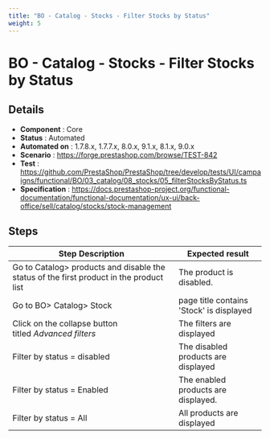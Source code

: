 ```yaml
---
title: "BO - Catalog - Stocks - Filter Stocks by Status"
weight: 5
---
```


# BO - Catalog - Stocks - Filter Stocks by Status
## Details
* **Component** : Core
* **Status** : Automated
* **Automated on** : 1.7.8.x, 1.7.7.x, 8.0.x, 9.1.x, 8.1.x, 9.0.x
* **Scenario** : https://forge.prestashop.com/browse/TEST-842
* **Test** : https://github.com/PrestaShop/PrestaShop/tree/develop/tests/UI/campaigns/functional/BO/03_catalog/08_stocks/05_filterStocksByStatus.ts
* **Specification** : https://docs.prestashop-project.org/functional-documentation/functional-documentation/ux-ui/back-office/sell/catalog/stocks/stock-management

## Steps
| Step Description | Expected result |
| ----- | ----- |
| Go to Catalog> products and disable the status of the first product in the product list | The product is disabled. |
| Go to BO> Catalog> Stock | page title contains 'Stock' is displayed |
| Click on the collapse button titled *Advanced filters* | The filters are displayed |
| Filter by status = disabled | The disabled products are displayed |
| Filter by status = Enabled | The enabled products are displayed. |
| Filter by status = All | All products are displayed |
